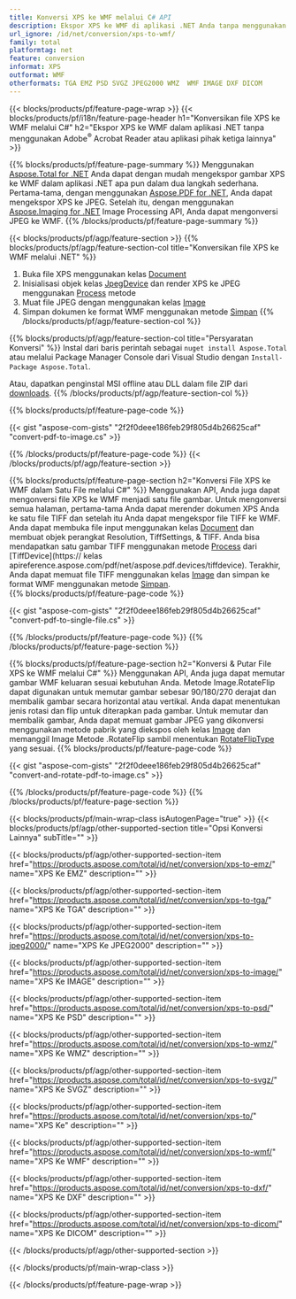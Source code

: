 ```yaml
---
title: Konversi XPS ke WMF melalui C# API
description: Ekspor XPS ke WMF di aplikasi .NET Anda tanpa menggunakan aplikasi pihak ketiga
url_ignore: /id/net/conversion/xps-to-wmf/
family: total
platformtag: net
feature: conversion
informat: XPS
outformat: WMF
otherformats: TGA EMZ PSD SVGZ JPEG2000 WMZ  WMF IMAGE DXF DICOM
---
```

{{< blocks/products/pf/feature-page-wrap >}}
{{< blocks/products/pf/i18n/feature-page-header h1="Konversikan file XPS ke WMF melalui C#" h2="Ekspor XPS ke WMF dalam aplikasi .NET tanpa menggunakan Adobe<sup>&reg;</sup> Acrobat Reader atau aplikasi pihak ketiga lainnya" >}}

{{% blocks/products/pf/feature-page-summary %}}
Menggunakan [Aspose.Total for .NET](https://products.aspose.com/total/net/) Anda dapat dengan mudah mengekspor gambar XPS ke WMF dalam aplikasi .NET apa pun dalam dua langkah sederhana. Pertama-tama, dengan menggunakan [Aspose.PDF for .NET](https://products.aspose.com/pdf/net/), Anda dapat mengekspor XPS ke JPEG. Setelah itu, dengan menggunakan [Aspose.Imaging for .NET](https://products.aspose.com/imaging/net/) Image Processing API, Anda dapat mengonversi JPEG ke WMF.
{{% /blocks/products/pf/feature-page-summary  %}}

{{< blocks/products/pf/agp/feature-section >}}
{{% blocks/products/pf/agp/feature-section-col title="Konversikan file XPS ke WMF melalui .NET" %}}
1. Buka file XPS menggunakan kelas [Document](https://reference.aspose.com/pdf/net/aspose.pdf/document)
2. Inisialisasi objek kelas [JpegDevice](https://reference.aspose.com/pdf/net/aspose.pdf.devices/jpegdevice) dan render XPS ke JPEG menggunakan [Process](https://reference.aspose.com/pdf/net/aspose.pdf.devices.pagedevice/process/methods/1) metode
3. Muat file JPEG dengan menggunakan kelas [Image](https://reference.aspose.com/imaging/net/aspose.imaging/image)
4. Simpan dokumen ke format WMF menggunakan metode [Simpan](https://reference.aspose.com/imaging/net/aspose.imaging.image/save/methods/4)
{{% /blocks/products/pf/agp/feature-section-col %}}

{{% blocks/products/pf/agp/feature-section-col title="Persyaratan Konversi" %}}
Instal dari baris perintah sebagai ```nuget install Aspose.Total``` atau melalui Package Manager Console dari Visual Studio dengan ```Install-Package Aspose.Total```.

Atau, dapatkan penginstal MSI offline atau DLL dalam file ZIP dari [downloads](https://releases.aspose.com/total/net).
{{% /blocks/products/pf/agp/feature-section-col %}}

{{% blocks/products/pf/feature-page-code %}}

{{< gist "aspose-com-gists" "2f2f0deee186feb29f805d4b26625caf" "convert-pdf-to-image.cs" >}}


{{% /blocks/products/pf/feature-page-code %}}
{{< /blocks/products/pf/agp/feature-section >}}

{{% blocks/products/pf/feature-page-section  h2="Konversi File XPS ke WMF dalam Satu File melalui C#" %}}
Menggunakan API, Anda juga dapat mengonversi file XPS ke WMF menjadi satu file gambar. Untuk mengonversi semua halaman, pertama-tama Anda dapat merender dokumen XPS Anda ke satu file TIFF dan setelah itu Anda dapat mengekspor file TIFF ke WMF. Anda dapat membuka file input menggunakan kelas [Document](https://reference.aspose.com/pdf/net/aspose.pdf/document) dan membuat objek perangkat Resolution, TiffSettings, & TIFF. Anda bisa mendapatkan satu gambar TIFF menggunakan metode [Process](https://reference.aspose.com/pdf/net/aspose.pdf.devices.documentdevice/process/methods/3) dari [TiffDevice](https:// kelas apireference.aspose.com/pdf/net/aspose.pdf.devices/tiffdevice). Terakhir, Anda dapat memuat file TIFF menggunakan kelas [Image](https://reference.aspose.com/imaging/net/aspose.imaging/image)
dan simpan ke format WMF menggunakan metode [Simpan](https://reference.aspose.com/imaging/net/aspose.imaging.image/save/methods/4).  
{{% blocks/products/pf/feature-page-code %}}

{{< gist "aspose-com-gists" "2f2f0deee186feb29f805d4b26625caf" "convert-pdf-to-single-file.cs" >}}

{{% /blocks/products/pf/feature-page-code  %}}
{{% /blocks/products/pf/feature-page-section %}}

{{% blocks/products/pf/feature-page-section  h2="Konversi & Putar File XPS ke WMF melalui C#" %}}
Menggunakan API, Anda juga dapat memutar gambar WMF keluaran sesuai kebutuhan Anda. Metode Image.RotateFlip dapat digunakan untuk memutar gambar sebesar 90/180/270 derajat dan membalik gambar secara horizontal atau vertikal. Anda dapat menentukan jenis rotasi dan flip untuk diterapkan pada gambar. Untuk memutar dan membalik gambar, Anda dapat memuat gambar JPEG yang dikonversi menggunakan metode pabrik yang diekspos oleh kelas [Image](https://reference.aspose.com/imaging/net/aspose.imaging/image) dan memanggil Image Metode .RotateFlip sambil menentukan [RotateFlipType](https://reference.aspose.com/imaging/net/aspose.imaging/rotatefliptype) yang sesuai. 
{{% blocks/products/pf/feature-page-code %}}

{{< gist "aspose-com-gists" "2f2f0deee186feb29f805d4b26625caf" "convert-and-rotate-pdf-to-image.cs" >}}

{{% /blocks/products/pf/feature-page-code  %}}
{{% /blocks/products/pf/feature-page-section %}}

{{< blocks/products/pf/main-wrap-class isAutogenPage="true" >}}
{{< blocks/products/pf/agp/other-supported-section title="Opsi Konversi Lainnya" subTitle="" >}}

{{< blocks/products/pf/agp/other-supported-section-item href="https://products.aspose.com/total/id/net/conversion/xps-to-emz/" name="XPS Ke EMZ" description="" >}}

{{< blocks/products/pf/agp/other-supported-section-item href="https://products.aspose.com/total/id/net/conversion/xps-to-tga/" name="XPS Ke TGA" description="" >}}

{{< blocks/products/pf/agp/other-supported-section-item href="https://products.aspose.com/total/id/net/conversion/xps-to-jpeg2000/" name="XPS Ke JPEG2000" description="" >}}

{{< blocks/products/pf/agp/other-supported-section-item href="https://products.aspose.com/total/id/net/conversion/xps-to-image/" name="XPS Ke IMAGE" description="" >}}

{{< blocks/products/pf/agp/other-supported-section-item href="https://products.aspose.com/total/id/net/conversion/xps-to-psd/" name="XPS Ke PSD" description="" >}}

{{< blocks/products/pf/agp/other-supported-section-item href="https://products.aspose.com/total/id/net/conversion/xps-to-wmz/" name="XPS Ke WMZ" description="" >}}

{{< blocks/products/pf/agp/other-supported-section-item href="https://products.aspose.com/total/id/net/conversion/xps-to-svgz/" name="XPS Ke SVGZ" description="" >}}

{{< blocks/products/pf/agp/other-supported-section-item href="https://products.aspose.com/total/id/net/conversion/xps-to/" name="XPS Ke" description="" >}}

{{< blocks/products/pf/agp/other-supported-section-item href="https://products.aspose.com/total/id/net/conversion/xps-to-wmf/" name="XPS Ke WMF" description="" >}}

{{< blocks/products/pf/agp/other-supported-section-item href="https://products.aspose.com/total/id/net/conversion/xps-to-dxf/" name="XPS Ke DXF" description="" >}}

{{< blocks/products/pf/agp/other-supported-section-item href="https://products.aspose.com/total/id/net/conversion/xps-to-dicom/" name="XPS Ke DICOM" description="" >}}



{{< /blocks/products/pf/agp/other-supported-section >}}

{{< /blocks/products/pf/main-wrap-class >}}

{{< /blocks/products/pf/feature-page-wrap >}}